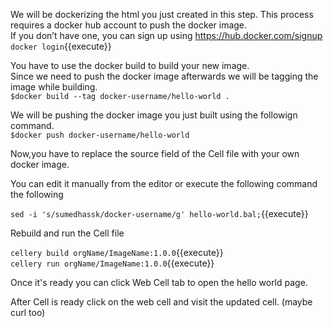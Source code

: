 We will be dockerizing the html you just created in this step.
This process requires a docker hub account to push the docker image.  
If you don’t have one, you can sign up using https://hub.docker.com/signup  
`docker login`{{execute}}

You have to use the docker build to build your new image.  
Since we need to push the docker image afterwards we will be tagging the image while building.  
`$docker build --tag docker-username/hello-world .`

We will be pushing the docker image you just built using the followign command.  
`$docker push docker-username/hello-world`

Now,you have to replace the source field of the Cell file with your own docker image.

You can edit it manually from the editor or execute the following command the following

`sed -i 's/sumedhassk/docker-username/g' hello-world.bal;`{{execute}}

Rebuild and run the Cell file

`cellery build orgName/ImageName:1.0.0`{{execute}}  
`cellery run orgName/ImageName:1.0.0`{{execute}}  

Once it's ready you can click Web Cell tab to open the hello world page.

After Cell is ready click on the web cell and visit the updated cell. (maybe curl too)
